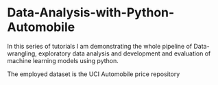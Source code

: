 # Data-Analysis-with-Python-Automobile
In this series of tutorials I am demonstrating the whole pipeline of Data-wrangling, exploratory data analysis and development and evaluation of machine learning models using python. 

The employed dataset is the UCI Automobile price repository

